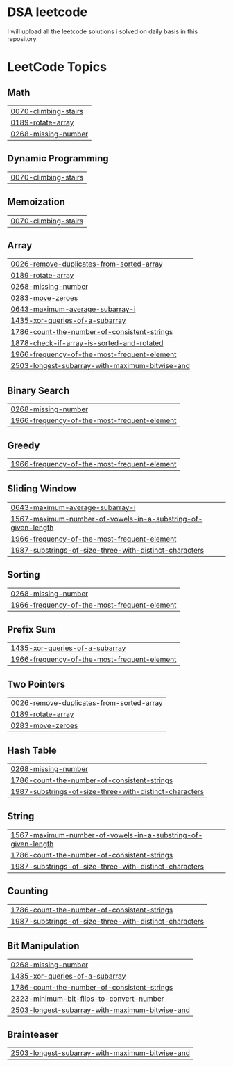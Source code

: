 # DSA leetcode
I will upload all the leetcode solutions i solved on daily basis in this repository

<!---LeetCode Topics Start-->
# LeetCode Topics
## Math
|  |
| ------- |
| [0070-climbing-stairs](https://github.com/Haswanthssch/leetcode/tree/master/0070-climbing-stairs) |
| [0189-rotate-array](https://github.com/Haswanthssch/leetcode/tree/master/0189-rotate-array) |
| [0268-missing-number](https://github.com/Haswanthssch/leetcode/tree/master/0268-missing-number) |
## Dynamic Programming
|  |
| ------- |
| [0070-climbing-stairs](https://github.com/Haswanthssch/leetcode/tree/master/0070-climbing-stairs) |
## Memoization
|  |
| ------- |
| [0070-climbing-stairs](https://github.com/Haswanthssch/leetcode/tree/master/0070-climbing-stairs) |
## Array
|  |
| ------- |
| [0026-remove-duplicates-from-sorted-array](https://github.com/Haswanthssch/leetcode/tree/master/0026-remove-duplicates-from-sorted-array) |
| [0189-rotate-array](https://github.com/Haswanthssch/leetcode/tree/master/0189-rotate-array) |
| [0268-missing-number](https://github.com/Haswanthssch/leetcode/tree/master/0268-missing-number) |
| [0283-move-zeroes](https://github.com/Haswanthssch/leetcode/tree/master/0283-move-zeroes) |
| [0643-maximum-average-subarray-i](https://github.com/Haswanthssch/leetcode/tree/master/0643-maximum-average-subarray-i) |
| [1435-xor-queries-of-a-subarray](https://github.com/Haswanthssch/leetcode/tree/master/1435-xor-queries-of-a-subarray) |
| [1786-count-the-number-of-consistent-strings](https://github.com/Haswanthssch/leetcode/tree/master/1786-count-the-number-of-consistent-strings) |
| [1878-check-if-array-is-sorted-and-rotated](https://github.com/Haswanthssch/leetcode/tree/master/1878-check-if-array-is-sorted-and-rotated) |
| [1966-frequency-of-the-most-frequent-element](https://github.com/Haswanthssch/leetcode/tree/master/1966-frequency-of-the-most-frequent-element) |
| [2503-longest-subarray-with-maximum-bitwise-and](https://github.com/Haswanthssch/leetcode/tree/master/2503-longest-subarray-with-maximum-bitwise-and) |
## Binary Search
|  |
| ------- |
| [0268-missing-number](https://github.com/Haswanthssch/leetcode/tree/master/0268-missing-number) |
| [1966-frequency-of-the-most-frequent-element](https://github.com/Haswanthssch/leetcode/tree/master/1966-frequency-of-the-most-frequent-element) |
## Greedy
|  |
| ------- |
| [1966-frequency-of-the-most-frequent-element](https://github.com/Haswanthssch/leetcode/tree/master/1966-frequency-of-the-most-frequent-element) |
## Sliding Window
|  |
| ------- |
| [0643-maximum-average-subarray-i](https://github.com/Haswanthssch/leetcode/tree/master/0643-maximum-average-subarray-i) |
| [1567-maximum-number-of-vowels-in-a-substring-of-given-length](https://github.com/Haswanthssch/leetcode/tree/master/1567-maximum-number-of-vowels-in-a-substring-of-given-length) |
| [1966-frequency-of-the-most-frequent-element](https://github.com/Haswanthssch/leetcode/tree/master/1966-frequency-of-the-most-frequent-element) |
| [1987-substrings-of-size-three-with-distinct-characters](https://github.com/Haswanthssch/leetcode/tree/master/1987-substrings-of-size-three-with-distinct-characters) |
## Sorting
|  |
| ------- |
| [0268-missing-number](https://github.com/Haswanthssch/leetcode/tree/master/0268-missing-number) |
| [1966-frequency-of-the-most-frequent-element](https://github.com/Haswanthssch/leetcode/tree/master/1966-frequency-of-the-most-frequent-element) |
## Prefix Sum
|  |
| ------- |
| [1435-xor-queries-of-a-subarray](https://github.com/Haswanthssch/leetcode/tree/master/1435-xor-queries-of-a-subarray) |
| [1966-frequency-of-the-most-frequent-element](https://github.com/Haswanthssch/leetcode/tree/master/1966-frequency-of-the-most-frequent-element) |
## Two Pointers
|  |
| ------- |
| [0026-remove-duplicates-from-sorted-array](https://github.com/Haswanthssch/leetcode/tree/master/0026-remove-duplicates-from-sorted-array) |
| [0189-rotate-array](https://github.com/Haswanthssch/leetcode/tree/master/0189-rotate-array) |
| [0283-move-zeroes](https://github.com/Haswanthssch/leetcode/tree/master/0283-move-zeroes) |
## Hash Table
|  |
| ------- |
| [0268-missing-number](https://github.com/Haswanthssch/leetcode/tree/master/0268-missing-number) |
| [1786-count-the-number-of-consistent-strings](https://github.com/Haswanthssch/leetcode/tree/master/1786-count-the-number-of-consistent-strings) |
| [1987-substrings-of-size-three-with-distinct-characters](https://github.com/Haswanthssch/leetcode/tree/master/1987-substrings-of-size-three-with-distinct-characters) |
## String
|  |
| ------- |
| [1567-maximum-number-of-vowels-in-a-substring-of-given-length](https://github.com/Haswanthssch/leetcode/tree/master/1567-maximum-number-of-vowels-in-a-substring-of-given-length) |
| [1786-count-the-number-of-consistent-strings](https://github.com/Haswanthssch/leetcode/tree/master/1786-count-the-number-of-consistent-strings) |
| [1987-substrings-of-size-three-with-distinct-characters](https://github.com/Haswanthssch/leetcode/tree/master/1987-substrings-of-size-three-with-distinct-characters) |
## Counting
|  |
| ------- |
| [1786-count-the-number-of-consistent-strings](https://github.com/Haswanthssch/leetcode/tree/master/1786-count-the-number-of-consistent-strings) |
| [1987-substrings-of-size-three-with-distinct-characters](https://github.com/Haswanthssch/leetcode/tree/master/1987-substrings-of-size-three-with-distinct-characters) |
## Bit Manipulation
|  |
| ------- |
| [0268-missing-number](https://github.com/Haswanthssch/leetcode/tree/master/0268-missing-number) |
| [1435-xor-queries-of-a-subarray](https://github.com/Haswanthssch/leetcode/tree/master/1435-xor-queries-of-a-subarray) |
| [1786-count-the-number-of-consistent-strings](https://github.com/Haswanthssch/leetcode/tree/master/1786-count-the-number-of-consistent-strings) |
| [2323-minimum-bit-flips-to-convert-number](https://github.com/Haswanthssch/leetcode/tree/master/2323-minimum-bit-flips-to-convert-number) |
| [2503-longest-subarray-with-maximum-bitwise-and](https://github.com/Haswanthssch/leetcode/tree/master/2503-longest-subarray-with-maximum-bitwise-and) |
## Brainteaser
|  |
| ------- |
| [2503-longest-subarray-with-maximum-bitwise-and](https://github.com/Haswanthssch/leetcode/tree/master/2503-longest-subarray-with-maximum-bitwise-and) |
<!---LeetCode Topics End-->
